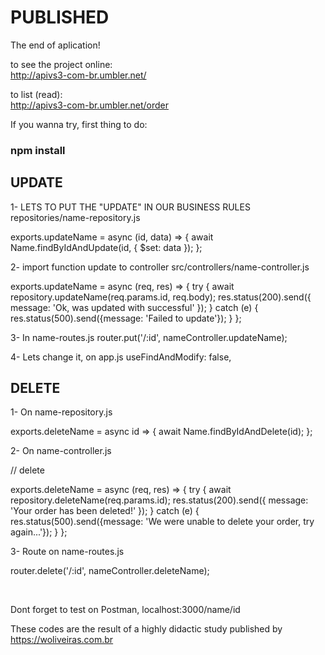 <h1>PUBLISHED</h1>
The end of aplication!


to see the project online:<br>
http://apivs3-com-br.umbler.net/


to list (read):<br>
http://apivs3-com-br.umbler.net/order

If you wanna try, first thing to do:
<h3>npm install</h3>



<h2>UPDATE</h2>

1- LETS TO PUT THE "UPDATE" IN OUR BUSINESS RULES
 repositories/name-repository.js

exports.updateName = async (id, data) => {
  await Name.findByIdAndUpdate(id, {
    $set: data
  });
};

2- import function update to controller
  src/controllers/name-controller.js

  exports.updateName = async (req, res) => {
  try {
    await repository.updateName(req.params.id, req.body);
    res.status(200).send({
      message: 'Ok, was updated with successful'
    });
  } catch (e) {
    res.status(500).send({message: 'Failed to update'});
  }
};


3- In name-routes.js 
router.put('/:id', nameController.updateName);


4-  Lets change it, on app.js
useFindAndModify: false,



<h2>DELETE</h2>


1- On name-repository.js

  exports.deleteName = async id => {
  await Name.findByIdAndDelete(id);
};

2- On name-controller.js


// delete

exports.deleteName = async (req, res) => {
  try {
    await repository.deleteName(req.params.id);
    res.status(200).send({
      message: 'Your order has been deleted!'
    });
  } catch (e) {
    res.status(500).send({message: 'We were unable to delete your order, try again...'});
  }
};


3- Route on name-routes.js

  router.delete('/:id', nameController.deleteName);






<br>

Dont forget to test on Postman, localhost:3000/name/id

<tr>

These codes are the result of a highly didactic study published by https://woliveiras.com.br
